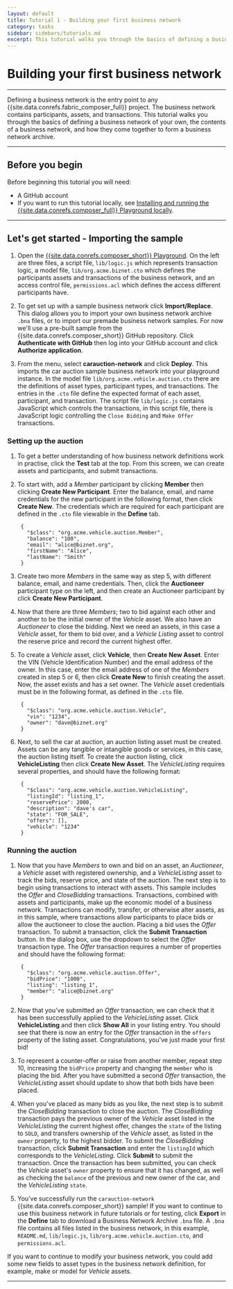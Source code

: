 ```yaml
---
layout: default
title: Tutorial 1 - Building your first business network
category: tasks
sidebar: sidebars/tutorials.md
excerpt: This tutorial walks you through the basics of defining a business network of your own, the contents of a business network, and how they come together to form a business network archive.
---
```


# Building your first business network

---

Defining a business network is the entry point to any {{site.data.conrefs.fabric_composer_full}} project. The business network contains participants, assets, and transactions. This tutorial walks you through the basics of defining a business network of your own, the contents of a business network, and how they come together to form a business network archive.

---

## Before you begin

Before beginning this tutorial you will need:

* A GitHub account
* If you want to run this tutorial locally, see [Installing and running the {{site.data.conrefs.composer_full}} Playground locally](../tutorials/getting-started-playground.html).

---

## Let's get started - Importing the sample

1. Open the [{{site.data.conrefs.composer_short}} Playground](https://composer-playground.mybluemix.net). On the left are three files, a script file, `lib/logic.js` which represents transaction logic, a model file, `lib/org.acme.biznet.cto` which defines the participants assets and transactions of the business network, and an access control file, `permissions.acl` which defines the access different participants have.

2. To get set up with a sample business network click **Import/Replace**. This dialog allows you to import your own business network archive `.bna` files, or to import our premade business network samples. For now we'll use a pre-built sample from the {{site.data.conrefs.composer_short}} GitHub repository. Click **Authenticate with GitHub** then log into your GitHub account and click **Authorize application**.

3. From the menu, select **carauction-network** and click **Deploy**. This imports the car auction sample business network into your playground instance. In the model file `lib/org.acme.vehicle.auction.cto` there are the definitions of asset types, participant types, and transactions. The entries in the `.cto` file define the expected format of each asset, participant, and transaction. The script file `lib/logic.js` contains JavaScript
which controls the transactions, in this script file, there is JavaScript logic controlling the `Close Bidding` and `Make Offer` transactions.

### Setting up the auction

1. To get a better understanding of how business network definitions work in practise, click the **Test** tab at the top. From this screen, we can create assets and participants, and submit transactions.

2. To start with, add a *Member* participant by clicking **Member** then clicking **Create New Participant**. Enter the balance, email, and name credentials for the new participant in the following format, then click **Create New**. The credentials which are required for each participant are defined in the `.cto` file viewable in the **Define** tab.


        {
          "$class": "org.acme.vehicle.auction.Member",
          "balance": "100",
          "email": "alice@biznet.org",
          "firstName": "Alice",
          "lastName": "Smith"
        }

3. Create two more *Members* in the same way as step 5, with different balance, email, and name credentials. Then, click the **Auctioneer** participant type on the left, and then create an Auctioneer participant by click **Create New Participant**.

4. Now that there are three *Members*; two to bid against each other and another to be the initial owner of the *Vehicle* asset. We also have an *Auctioneer* to close the bidding. Next we need an assets, in this case a *Vehicle* asset, for them to bid over, and a *Vehicle Listing* asset to control the reserve price and record the current highest offer.

5. To create a *Vehicle* asset, click **Vehicle**, then **Create New Asset**. Enter the VIN (Vehicle Identification Number) and the email address of the owner. In this case, enter the email address of one of the *Members* created in step 5 or 6, then click **Create New** to finish creating the asset. Now, the asset exists and has a set owner. The *Vehicle* asset credentials must be in the following format, as defined in the `.cto` file.

        {
          "$class": "org.acme.vehicle.auction.Vehicle",
          "vin": "1234",
          "owner": "dave@biznet.org"
        }

6. Next, to sell the car at auction, an auction listing asset must be created. Assets can be any tangible or intangible goods or services, in this case, the auction listing itself. To create the auction listing, click **VehicleListing** then click **Create New Asset**. The *VehicleListing* requires several properties, and should have the following format:

        {
          "$class": "org.acme.vehicle.auction.VehicleListing",
          "listingId": "listing_1",
          "reservePrice": 2000,
          "description": "dave's car",
          "state": "FOR_SALE",
          "offers": [],
          "vehicle": "1234"
        }

### Running the auction

1. Now that you have *Members* to own and bid on an asset, an *Auctioneer*, a *Vehicle* asset with registered ownership, and a *VehicleListing* asset to track the bids, reserve price, and state of the auction. The next step is to begin using transactions to interact with assets. This sample includes the *Offer* and *CloseBidding* transactions. Transactions, combined with assets and participants, make up the economic model of a business network. Transactions can modify, transfer, or otherwise alter assets, as in this sample, where transactions allow participants to place bids or allow the auctioneer to close the auction. Placing a bid uses the *Offer* transaction. To submit a transaction, click the **Submit Transaction** button. In the dialog box, use the dropdown to select the *Offer* transaction type. The *Offer* transaction requires a number of properties and should have the following format:

        {
          "$class": "org.acme.vehicle.auction.Offer",
          "bidPrice": "1000",
          "listing": "listing_1",
          "member": "alice@biznet.org"
        }

2. Now that you've submitted an *Offer* transaction, we can check that it has been successfully applied to the *VehicleListing* asset. Click **VehicleListing** and then click **Show All** in your listing entry. You should see that there is now an entry for the *Offer* transaction in the `offers` property of the listing asset. Congratulations, you've just made your first bid!

3. To represent a counter-offer or raise from another member, repeat step 10, increasing the `bidPrice` property and changing the `member` who is placing the bid. After you have submitted a second *Offer* transaction, the *VehicleListing* asset should update to show that both bids have been placed.

4. When you've placed as many bids as you like, the next step is to submit the *CloseBidding* transaction to close the auction. The *CloseBidding* transaction pays the previous owner of the *Vehicle* asset listed in the *VehicleListing* the current highest offer, changes the `state` of the listing to `SOLD`, and transfers ownership of the *Vehicle* asset, as listed in the `owner` property, to the highest bidder. To submit the *CloseBidding* transaction, click **Submit Transaction** and enter the `listingId` which corresponds to the *VehicleListing*. Click **Submit** to submit the transaction. Once the transaction has been submitted, you can check the *Vehicle* asset's `owner` property to ensure that it has changed, as well as checking the `balance` of the previous and new owner of the car, and the *VehicleListing* `state`.

5. You've successfully run the `carauction-network` {{site.data.conrefs.composer_short}} sample! If you want to continue to use this business network in future tutorials or for testing, click **Export** in the **Define** tab to download a Business Network Archive `.bna` file. A `.bna` file contains all files listed in the business network, in this example, `README.md`, `lib/logic.js`, `lib/org.acme.vehicle.auction.cto`, and `permissions.acl`.

If you want to continue to modify your business network, you could add some new fields to asset types in the business network definition, for example, make or model for *Vehicle* assets.

---
